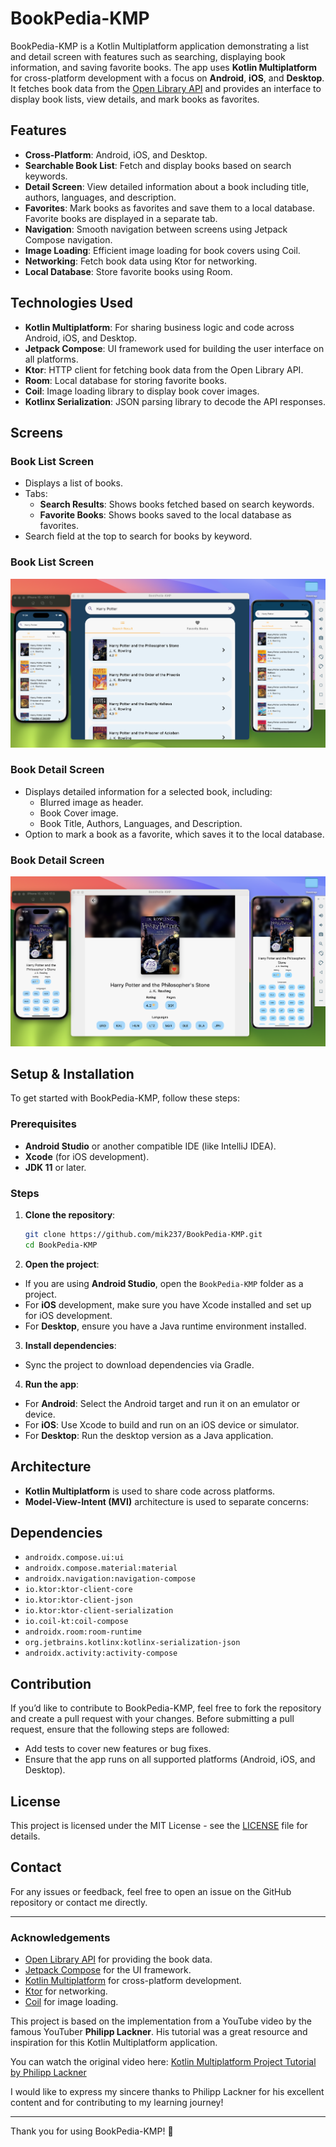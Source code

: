 # BookPedia-KMP

BookPedia-KMP is a Kotlin Multiplatform application demonstrating a list and detail screen with features such as searching, displaying book information, and saving favorite books. The app uses **Kotlin Multiplatform** for cross-platform development with a focus on **Android**, **iOS**, and **Desktop**. It fetches book data from the [Open Library API](http://openlibrary.org/) and provides an interface to display book lists, view details, and mark books as favorites.

## Features
- **Cross-Platform**: Android, iOS, and Desktop.
- **Searchable Book List**: Fetch and display books based on search keywords.
- **Detail Screen**: View detailed information about a book including title, authors, languages, and description.
- **Favorites**: Mark books as favorites and save them to a local database. Favorite books are displayed in a separate tab.
- **Navigation**: Smooth navigation between screens using Jetpack Compose navigation.
- **Image Loading**: Efficient image loading for book covers using Coil.
- **Networking**: Fetch book data using Ktor for networking.
- **Local Database**: Store favorite books using Room.

## Technologies Used
- **Kotlin Multiplatform**: For sharing business logic and code across Android, iOS, and Desktop.
- **Jetpack Compose**: UI framework used for building the user interface on all platforms.
- **Ktor**: HTTP client for fetching book data from the Open Library API.
- **Room**: Local database for storing favorite books.
- **Coil**: Image loading library to display book cover images.
- **Kotlinx Serialization**: JSON parsing library to decode the API responses.

## Screens

### Book List Screen
- Displays a list of books.
- Tabs:
  - **Search Results**: Shows books fetched based on search keywords.
  - **Favorite Books**: Shows books saved to the local database as favorites.
- Search field at the top to search for books by keyword.

### Book List Screen
![Book List Screen](screenshots/book_list_screen.png)


### Book Detail Screen
- Displays detailed information for a selected book, including:
  - Blurred image as header.
  - Book Cover image.
  - Book Title, Authors, Languages, and Description.
- Option to mark a book as a favorite, which saves it to the local database.

### Book Detail Screen
![Book Detail Screen](screenshots/book_detail_screen.png)

## Setup & Installation

To get started with BookPedia-KMP, follow these steps:

### Prerequisites
- **Android Studio** or another compatible IDE (like IntelliJ IDEA).
- **Xcode** (for iOS development).
- **JDK 11** or later.

### Steps

1. **Clone the repository**:

    ```bash
    git clone https://github.com/mik237/BookPedia-KMP.git
    cd BookPedia-KMP
    ```

2. **Open the project**:
  - If you are using **Android Studio**, open the `BookPedia-KMP` folder as a project.
  - For **iOS** development, make sure you have Xcode installed and set up for iOS development.
  - For **Desktop**, ensure you have a Java runtime environment installed.

3. **Install dependencies**:
  - Sync the project to download dependencies via Gradle.

4. **Run the app**:
  - For **Android**: Select the Android target and run it on an emulator or device.
  - For **iOS**: Use Xcode to build and run on an iOS device or simulator.
  - For **Desktop**: Run the desktop version as a Java application.

## Architecture
- **Kotlin Multiplatform** is used to share code across platforms.
- **Model-View-Intent (MVI)** architecture is used to separate concerns:


## Dependencies

- `androidx.compose.ui:ui`
- `androidx.compose.material:material`
- `androidx.navigation:navigation-compose`
- `io.ktor:ktor-client-core`
- `io.ktor:ktor-client-json`
- `io.ktor:ktor-client-serialization`
- `io.coil-kt:coil-compose`
- `androidx.room:room-runtime`
- `org.jetbrains.kotlinx:kotlinx-serialization-json`
- `androidx.activity:activity-compose`


## Contribution

If you’d like to contribute to BookPedia-KMP, feel free to fork the repository and create a pull request with your changes. Before submitting a pull request, ensure that the following steps are followed:
- Add tests to cover new features or bug fixes.
- Ensure that the app runs on all supported platforms (Android, iOS, and Desktop).

## License

This project is licensed under the MIT License - see the [LICENSE](LICENSE) file for details.

## Contact

For any issues or feedback, feel free to open an issue on the GitHub repository or contact me directly.

---

### Acknowledgements
- [Open Library API](http://openlibrary.org/) for providing the book data.
- [Jetpack Compose](https://developer.android.com/jetpack/compose) for the UI framework.
- [Kotlin Multiplatform](https://kotlinlang.org/docs/multiplatform.html) for cross-platform development.
- [Ktor](https://ktor.io/) for networking.
- [Coil](https://coil-kt.github.io/coil/) for image loading.


This project is based on the implementation from a YouTube video by the famous YouTuber **Philipp Lackner**. His tutorial was a great resource and inspiration for this Kotlin Multiplatform application.

You can watch the original video here: [Kotlin Multiplatform Project Tutorial by Philipp Lackner](https://youtu.be/WT9-4DXUqsM?si=kcW3kvHsX_rnEJq5)

I would like to express my sincere thanks to Philipp Lackner for his excellent content and for contributing to my learning journey!

---

Thank you for using BookPedia-KMP! 🎉

